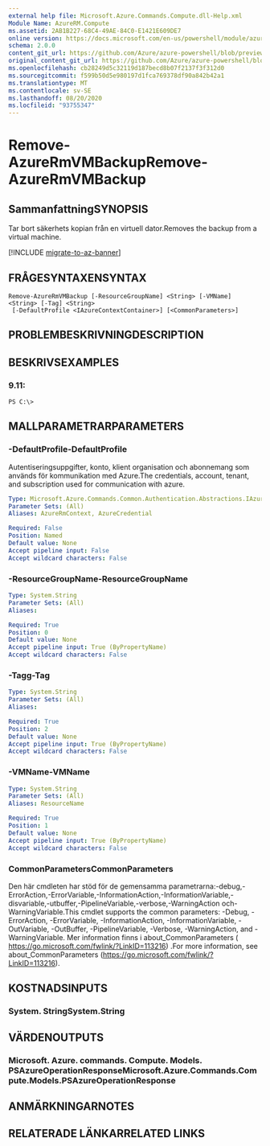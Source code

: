 ```yaml
---
external help file: Microsoft.Azure.Commands.Compute.dll-Help.xml
Module Name: AzureRM.Compute
ms.assetid: 2AB1B227-68C4-49AE-84C0-E1421E609DE7
online version: https://docs.microsoft.com/en-us/powershell/module/azurerm.compute/remove-azurermvmbackup
schema: 2.0.0
content_git_url: https://github.com/Azure/azure-powershell/blob/preview/src/ResourceManager/Compute/Commands.Compute/help/Remove-AzureRmVMBackup.md
original_content_git_url: https://github.com/Azure/azure-powershell/blob/preview/src/ResourceManager/Compute/Commands.Compute/help/Remove-AzureRmVMBackup.md
ms.openlocfilehash: cb28249d5c32119d187becd8b07f2137f3f312d0
ms.sourcegitcommit: f599b50d5e980197d1fca769378df90a842b42a1
ms.translationtype: MT
ms.contentlocale: sv-SE
ms.lasthandoff: 08/20/2020
ms.locfileid: "93755347"
---
```

# <span data-ttu-id="55041-101">Remove-AzureRmVMBackup</span><span class="sxs-lookup"><span data-stu-id="55041-101">Remove-AzureRmVMBackup</span></span>

## <span data-ttu-id="55041-102">Sammanfattning</span><span class="sxs-lookup"><span data-stu-id="55041-102">SYNOPSIS</span></span>
<span data-ttu-id="55041-103">Tar bort säkerhets kopian från en virtuell dator.</span><span class="sxs-lookup"><span data-stu-id="55041-103">Removes the backup from a virtual machine.</span></span>

[!INCLUDE [migrate-to-az-banner](../../includes/migrate-to-az-banner.md)]

## <span data-ttu-id="55041-104">FRÅGESYNTAXEN</span><span class="sxs-lookup"><span data-stu-id="55041-104">SYNTAX</span></span>

```
Remove-AzureRmVMBackup [-ResourceGroupName] <String> [-VMName] <String> [-Tag] <String>
 [-DefaultProfile <IAzureContextContainer>] [<CommonParameters>]
```

## <span data-ttu-id="55041-105">PROBLEMBESKRIVNING</span><span class="sxs-lookup"><span data-stu-id="55041-105">DESCRIPTION</span></span>

## <span data-ttu-id="55041-106">BESKRIVS</span><span class="sxs-lookup"><span data-stu-id="55041-106">EXAMPLES</span></span>

### <span data-ttu-id="55041-107">9.1</span><span class="sxs-lookup"><span data-stu-id="55041-107">1:</span></span>
```
PS C:\>
```

## <span data-ttu-id="55041-108">MALLPARAMETRAR</span><span class="sxs-lookup"><span data-stu-id="55041-108">PARAMETERS</span></span>

### <span data-ttu-id="55041-109">-DefaultProfile</span><span class="sxs-lookup"><span data-stu-id="55041-109">-DefaultProfile</span></span>
<span data-ttu-id="55041-110">Autentiseringsuppgifter, konto, klient organisation och abonnemang som används för kommunikation med Azure.</span><span class="sxs-lookup"><span data-stu-id="55041-110">The credentials, account, tenant, and subscription used for communication with azure.</span></span>

```yaml
Type: Microsoft.Azure.Commands.Common.Authentication.Abstractions.IAzureContextContainer
Parameter Sets: (All)
Aliases: AzureRmContext, AzureCredential

Required: False
Position: Named
Default value: None
Accept pipeline input: False
Accept wildcard characters: False
```

### <span data-ttu-id="55041-111">-ResourceGroupName</span><span class="sxs-lookup"><span data-stu-id="55041-111">-ResourceGroupName</span></span>
```yaml
Type: System.String
Parameter Sets: (All)
Aliases:

Required: True
Position: 0
Default value: None
Accept pipeline input: True (ByPropertyName)
Accept wildcard characters: False
```

### <span data-ttu-id="55041-112">-Tagg</span><span class="sxs-lookup"><span data-stu-id="55041-112">-Tag</span></span>
```yaml
Type: System.String
Parameter Sets: (All)
Aliases:

Required: True
Position: 2
Default value: None
Accept pipeline input: True (ByPropertyName)
Accept wildcard characters: False
```

### <span data-ttu-id="55041-113">-VMName</span><span class="sxs-lookup"><span data-stu-id="55041-113">-VMName</span></span>
```yaml
Type: System.String
Parameter Sets: (All)
Aliases: ResourceName

Required: True
Position: 1
Default value: None
Accept pipeline input: True (ByPropertyName)
Accept wildcard characters: False
```

### <span data-ttu-id="55041-114">CommonParameters</span><span class="sxs-lookup"><span data-stu-id="55041-114">CommonParameters</span></span>
<span data-ttu-id="55041-115">Den här cmdleten har stöd för de gemensamma parametrarna:-debug,-ErrorAction,-ErrorVariable,-InformationAction,-InformationVariable,-disvariable,-utbuffer,-PipelineVariable,-verbose,-WarningAction och-WarningVariable.</span><span class="sxs-lookup"><span data-stu-id="55041-115">This cmdlet supports the common parameters: -Debug, -ErrorAction, -ErrorVariable, -InformationAction, -InformationVariable, -OutVariable, -OutBuffer, -PipelineVariable, -Verbose, -WarningAction, and -WarningVariable.</span></span> <span data-ttu-id="55041-116">Mer information finns i about_CommonParameters ( https://go.microsoft.com/fwlink/?LinkID=113216) .</span><span class="sxs-lookup"><span data-stu-id="55041-116">For more information, see about_CommonParameters (https://go.microsoft.com/fwlink/?LinkID=113216).</span></span>

## <span data-ttu-id="55041-117">KOSTNADS</span><span class="sxs-lookup"><span data-stu-id="55041-117">INPUTS</span></span>

### <span data-ttu-id="55041-118">System. String</span><span class="sxs-lookup"><span data-stu-id="55041-118">System.String</span></span>

## <span data-ttu-id="55041-119">VÄRDEN</span><span class="sxs-lookup"><span data-stu-id="55041-119">OUTPUTS</span></span>

### <span data-ttu-id="55041-120">Microsoft. Azure. commands. Compute. Models. PSAzureOperationResponse</span><span class="sxs-lookup"><span data-stu-id="55041-120">Microsoft.Azure.Commands.Compute.Models.PSAzureOperationResponse</span></span>

## <span data-ttu-id="55041-121">ANMÄRKNINGAR</span><span class="sxs-lookup"><span data-stu-id="55041-121">NOTES</span></span>

## <span data-ttu-id="55041-122">RELATERADE LÄNKAR</span><span class="sxs-lookup"><span data-stu-id="55041-122">RELATED LINKS</span></span>
